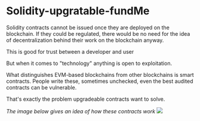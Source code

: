# Solidity-upgratable-fundMe

Solidity contracts cannot be issued once they are deployed on the blockchain. If they could be regulated, there would be no need for the idea of decentralization behind their work on the blockchain anyway.

This is good for trust between a developer and user

But when it comes to "technology" anything is open to exploitation.

What distinguishes EVM-based blockchains from other blockchains is smart contracts. People write these, sometimes unchecked, even the best audited contracts can be vulnerable. 

That's exactly the problem upgradeable contracts want to solve.

*The image below gives an idea of how these contracts work*
![](https://i.stack.imgur.com/5VEOd.png)


